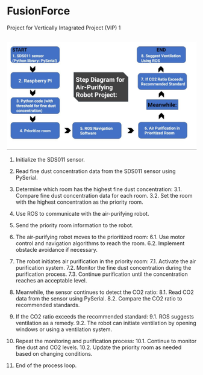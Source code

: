 # FusionForce
Project for Vertically Intagrated Project (VIP) 1

![](diagram.jpg)

1. Initialize the SDS011 sensor.
2. Read fine dust concentration data from the SDS011 sensor using PySerial.

3. Determine which room has the highest fine dust concentration:
   3.1. Compare fine dust concentration data for each room.
   3.2. Set the room with the highest concentration as the priority room.

4. Use ROS to communicate with the air-purifying robot.
5. Send the priority room information to the robot.

6. The air-purifying robot moves to the prioritized room:
   6.1. Use motor control and navigation algorithms to reach the room.
   6.2. Implement obstacle avoidance if necessary.

7. The robot initiates air purification in the priority room:
   7.1. Activate the air purification system.
   7.2. Monitor the fine dust concentration during the purification process.
   7.3. Continue purification until the concentration reaches an acceptable level.

8. Meanwhile, the sensor continues to detect the CO2 ratio:
   8.1. Read CO2 data from the sensor using PySerial.
   8.2. Compare the CO2 ratio to recommended standards.

9. If the CO2 ratio exceeds the recommended standard:
   9.1. ROS suggests ventilation as a remedy.
   9.2. The robot can initiate ventilation by opening windows or using a ventilation system.

10. Repeat the monitoring and purification process:
    10.1. Continue to monitor fine dust and CO2 levels.
    10.2. Update the priority room as needed based on changing conditions.

11. End of the process loop.
